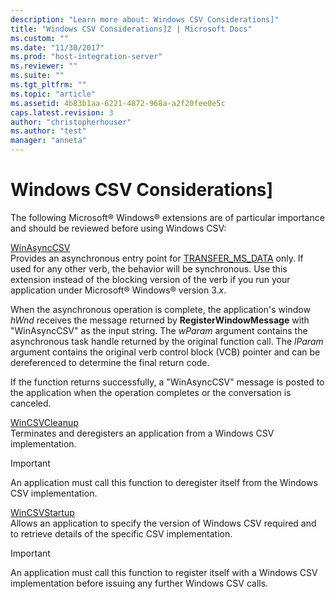 ```yaml
---
description: "Learn more about: Windows CSV Considerations]"
title: "Windows CSV Considerations]2 | Microsoft Docs"
ms.custom: ""
ms.date: "11/30/2017"
ms.prod: "host-integration-server"
ms.reviewer: ""
ms.suite: ""
ms.tgt_pltfrm: ""
ms.topic: "article"
ms.assetid: 4b83b1aa-6221-4872-968a-a2f20fee0e5c
caps.latest.revision: 3
author: "christopherhouser"
ms.author: "test"
manager: "anneta"
---
```

# Windows CSV Considerations]
The following Microsoft® Windows® extensions are of particular importance and should be reviewed before using Windows CSV:  
  
 [WinAsyncCSV](./winasynccsv1.md)  
 Provides an asynchronous entry point for [TRANSFER_MS_DATA](./transfer-ms-data2.md) only. If used for any other verb, the behavior will be synchronous. Use this extension instead of the blocking version of the verb if you run your application under Microsoft® Windows® version 3.*x*.  
  
 When the asynchronous operation is complete, the application's window *hWnd* receives the message returned by **RegisterWindowMessage** with "WinAsyncCSV" as the input string. The *wParam* argument contains the asynchronous task handle returned by the original function call. The *lParam* argument contains the original verb control block (VCB) pointer and can be dereferenced to determine the final return code.  
  
 If the function returns successfully, a "WinAsyncCSV" message is posted to the application when the operation completes or the conversation is canceled.  
  
 [WinCSVCleanup](./wincsvcleanup1.md)  
 Terminates and deregisters an application from a Windows CSV implementation.  
  
> [!IMPORTANT]
>  An application must call this function to deregister itself from the Windows CSV implementation.  
  
 [WinCSVStartup](./wincsvstartup1.md)  
 Allows an application to specify the version of Windows CSV required and to retrieve details of the specific CSV implementation.  
  
> [!IMPORTANT]
>  An application must call this function to register itself with a Windows CSV implementation before issuing any further Windows CSV calls.
